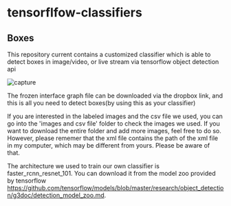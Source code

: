 # tensorflfow-classifiers
## Boxes
This repository current contains a customized classifier which is able to detect boxes in image/video, or live stream via tensorflow object detection api

![capture](https://user-images.githubusercontent.com/42654960/55675930-0a254a00-5898-11e9-9b4c-b4990371b288.PNG)


The frozen interface graph file can be downloaded via the dropbox link, and this is all you need to detect boxes(by using this as your classifier)

If you are interested in the labeled images and the csv file we used, you can go into the 'images and csv file' folder to check the images we used.
If you want to download the entire folder and add more images, feel free to do so. However, please rememer that the xml file contains the path
of the xml file in my computer, which may be different from yours. Please be aware of that.

The architecture we used to train our own classifier is faster_rcnn_resnet_101. You can download it from the model zoo provided by tensorflow 
https://github.com/tensorflow/models/blob/master/research/object_detection/g3doc/detection_model_zoo.md.
